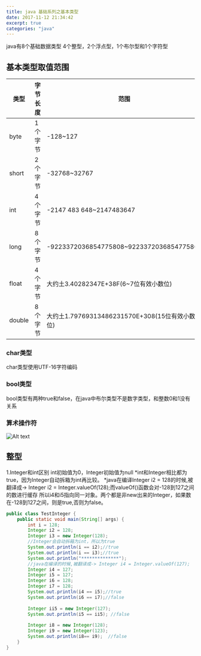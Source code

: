 ```yaml
---
title: java 基础系列之基本类型
date: 2017-11-12 21:34:42
excerpt: true
categories: "java"
---
```

java有8个基础数据类型 4个整型，2个浮点型，1个布尔型和1个字符型
<!--more-->
## 基本类型取值范围

类型 | 字节长度 | 范围
----|------|----
byte | 1个字节  | -128~127
short | 2个字节  | -32768~32767
int | 4个字节  | -2147 483 648~2147483647
long | 8个字节  | -9223372036854775808~9223372036854775807
float | 4个字节  | 大约土3.40282347E+38F(6~7位有效小数位)
double | 8个字节  |大约土1.79769313486231570E+308(15位有效小数位)

### char类型
char类型使用UTF-16字符编码
### bool类型
bool类型有两种true和false，在java中布尔类型不是数字类型，和整数0和1没有关系

### 算术操作符
![Alt text](../../../../css/images/javaoperator.jpg)

## 整型
1.Integer和int区别
int初始值为0，Integer初始值为null
*int和Integer相比都为true，因为Integer自动拆箱为int再比较。
*java在编译Integer i2 = 128的时候,被翻译成-> Integer i2 = Integer.valueOf(128);而valueOf()函数会对-128到127之间的数进行缓存
所以i4和i5指向同一对象。两个都是非new出来的Integer，如果数在-128到127之间，则是true,否则为false。
``` java
public class TestInteger {
    public static void main(String[] args) {
        int i = 128;
        Integer i2 = 128;
        Integer i3 = new Integer(128);
        //Integer会自动拆箱为int，所以为true
        System.out.println(i == i2);//true
        System.out.println(i == i3);//true
        System.out.println("**************");
        //java在编译的时候,被翻译成-> Integer i4 = Integer.valueOf(127);
        Integer i4 = 127;
        Integer i5 = 127;
        Integer i6 = 128;
        Integer i7 = 128;
        System.out.println(i4 == i5);//true
        System.out.println(i6 == i7);//false
        
        Integer ii5 = new Integer(127);
        System.out.println(i5 == ii5); //false
        
        Integer i8 = new Integer(128);
        Integer i9 = new Integer(123);
        System.out.println(i8== i9);  //false
    }
}
```
